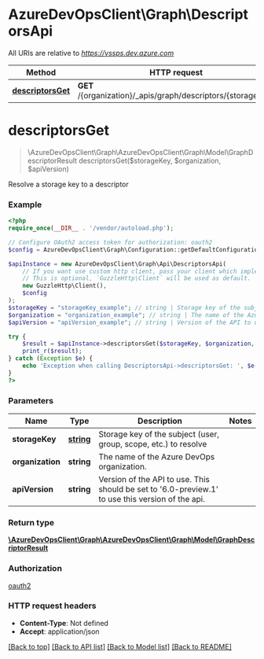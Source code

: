 # AzureDevOpsClient\Graph\DescriptorsApi

All URIs are relative to *https://vssps.dev.azure.com*

Method | HTTP request | Description
------------- | ------------- | -------------
[**descriptorsGet**](DescriptorsApi.md#descriptorsGet) | **GET** /{organization}/_apis/graph/descriptors/{storageKey} | 


# **descriptorsGet**
> \AzureDevOpsClient\Graph\AzureDevOpsClient\Graph\Model\GraphDescriptorResult descriptorsGet($storageKey, $organization, $apiVersion)



Resolve a storage key to a descriptor

### Example
```php
<?php
require_once(__DIR__ . '/vendor/autoload.php');

// Configure OAuth2 access token for authorization: oauth2
$config = AzureDevOpsClient\Graph\Configuration::getDefaultConfiguration()->setAccessToken('YOUR_ACCESS_TOKEN');

$apiInstance = new AzureDevOpsClient\Graph\Api\DescriptorsApi(
    // If you want use custom http client, pass your client which implements `GuzzleHttp\ClientInterface`.
    // This is optional, `GuzzleHttp\Client` will be used as default.
    new GuzzleHttp\Client(),
    $config
);
$storageKey = "storageKey_example"; // string | Storage key of the subject (user, group, scope, etc.) to resolve
$organization = "organization_example"; // string | The name of the Azure DevOps organization.
$apiVersion = "apiVersion_example"; // string | Version of the API to use.  This should be set to '6.0-preview.1' to use this version of the api.

try {
    $result = $apiInstance->descriptorsGet($storageKey, $organization, $apiVersion);
    print_r($result);
} catch (Exception $e) {
    echo 'Exception when calling DescriptorsApi->descriptorsGet: ', $e->getMessage(), PHP_EOL;
}
?>
```

### Parameters

Name | Type | Description  | Notes
------------- | ------------- | ------------- | -------------
 **storageKey** | [**string**](../Model/.md)| Storage key of the subject (user, group, scope, etc.) to resolve |
 **organization** | **string**| The name of the Azure DevOps organization. |
 **apiVersion** | **string**| Version of the API to use.  This should be set to &#39;6.0-preview.1&#39; to use this version of the api. |

### Return type

[**\AzureDevOpsClient\Graph\AzureDevOpsClient\Graph\Model\GraphDescriptorResult**](../Model/GraphDescriptorResult.md)

### Authorization

[oauth2](../../README.md#oauth2)

### HTTP request headers

 - **Content-Type**: Not defined
 - **Accept**: application/json

[[Back to top]](#) [[Back to API list]](../../README.md#documentation-for-api-endpoints) [[Back to Model list]](../../README.md#documentation-for-models) [[Back to README]](../../README.md)

